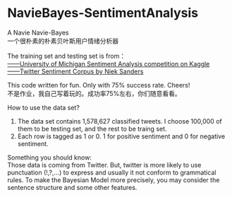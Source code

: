 # NavieBayes-SentimentAnalysis
A Navie Navie-Bayes    
一个很朴素的朴素贝叶斯用户情绪分析器

The training set and testing set is from：   
[——University of Michigan Sentiment Analysis competition on Kaggle](https://www.kaggle.com/)   
[——Twitter Sentiment Corpus by Niek Sanders](http://www.sananalytics.com/lab/twitter-sentiment/)    

This code written for fun. Only with 75% success rate. Cheers!   
不是作业，我自己写着玩的。成功率75%左右，你们随意看看。

How to use the data set?   
1. The data set contains 1,578,627 classified tweets. I choose 100,000 of them to be testing set, and the rest to be traing set.
2. Each row is tagged as 1 or 0. 1 for positive sentiment and 0 for negative sentiment.
   
      
Something you should know:   
Those data is coming from Twitter. But, twitter is more likely to use punctuation (!,?,...) to express and usually it not conform to  grammatical rules. To make the Bayesian Model more precisely, you may consider the sentence structure and some other features.
